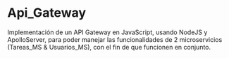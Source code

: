 # Api_Gateway
Implementación de un API Gateway en JavaScript, usando NodeJS y ApolloServer, para poder manejar las funcionalidades de 2 microservicios (Tareas_MS &amp; Usuarios_MS), con el fin de que funcionen en conjunto.
